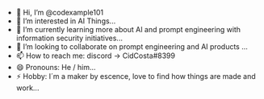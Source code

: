 - 👋 Hi, I’m @codexample101
- 👀 I’m interested in AI Things...
- 🌱 I’m currently learning more about AI and prompt engineering with information security initiatives...
- 💞️ I’m looking to collaborate on prompt engineering and AI products ...
- 📫 How to reach me: discord -> CidCosta#8399
- 😄 Pronouns: He / him...
- ⚡ Hobby: I´m a maker by escence, love to find how things are made and work...

<!---
codexample101/codexample101 is a ✨ special ✨ repository because its `README.md` (this file) appears on your GitHub profile.
You can click the Preview link to take a look at your changes.
--->
